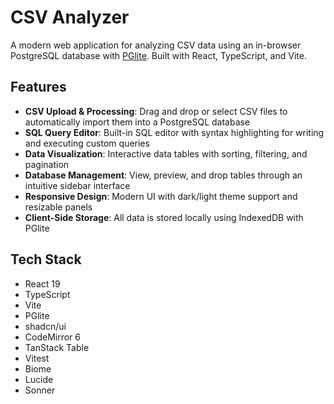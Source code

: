 # CSV Analyzer

A modern web application for analyzing CSV data using an in-browser PostgreSQL database with [PGlite](https://pglite.dev/). Built with React, TypeScript, and Vite.

## Features

-  **CSV Upload & Processing**: Drag and drop or select CSV files to automatically import them into a PostgreSQL database
-  **SQL Query Editor**: Built-in SQL editor with syntax highlighting for writing and executing custom queries
-  **Data Visualization**: Interactive data tables with sorting, filtering, and pagination
-  **Database Management**: View, preview, and drop tables through an intuitive sidebar interface
-  **Responsive Design**: Modern UI with dark/light theme support and resizable panels
-  **Client-Side Storage**: All data is stored locally using IndexedDB with PGlite

## Tech Stack

-  React 19
-  TypeScript
-  Vite
-  PGlite
-  shadcn/ui
-  CodeMirror 6
-  TanStack Table
-  Vitest
-  Biome
-  Lucide
-  Sonner
